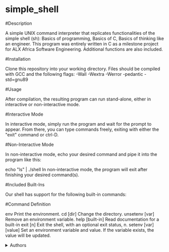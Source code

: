 # simple_shell
#Description

A simple UNIX command interpreter that replicates functionalities of the simple shell (sh): Basics of programming, Basics of C, Basics of thinking like an engineer.
This program was entirely written in C as a milestone project for ALX Africa Software Engineering. Additional functions are also included.

#Installation

Clone this repository into your working directory. Files should be compiled with GCC and the following flags: -Wall -Wextra -Werror -pedantic -std=gnu89

#Usage

After compilation, the resulting program can run stand-alone, either in interactive or non-interactive mode.

#Interactive Mode

In interactive mode, simply run the program and wait for the prompt to appear. From there, you can type commands freely, exiting with either the "exit" command or ctrl-D.

#Non-Interactive Mode

In non-interactive mode, echo your desired command and pipe it into the program like this:

echo "ls" | ./shell
In non-interactive mode, the program will exit after finishing your desired command(s).

#Included Built-Ins

Our shell has support for the following built-in commands:

#Command	Definition

env	Print the environment.
cd [dir]	Change the directory.
unsetenv [var]	Remove an environment variable.
help [built-in]	Read documentation for a built-in
exit [n]	Exit the shell, with an optional exit status, n.
setenv [var][value]	Set an environment variable and value. If the variable exists, the value will be updated.

<details>
<summary>Authors</summary>

* Richard Miruka
* George Mwaura
</details>
